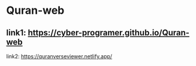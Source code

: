 # Quran-web

link1: https://cyber-programer.github.io/Quran-web
-
link2: https://quranverseviewer.netlify.app/
